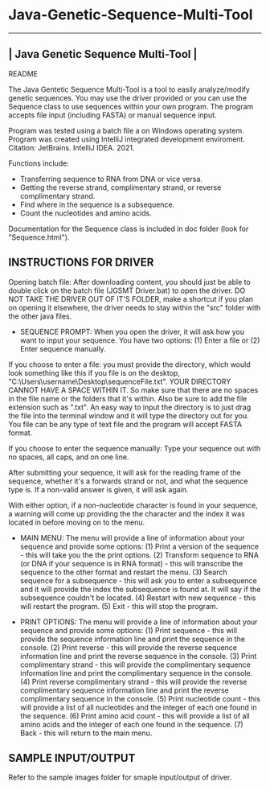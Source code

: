 # Java-Genetic-Sequence-Multi-Tool
------------------------------------
| Java Genetic Sequence Multi-Tool |
------------------------------------

README

The Java Gentetic Sequence Multi-Tool is a tool to easily analyze/modify genetic sequences.
You may use the driver provided or you can use the Sequence class to use sequences within your own program.
The program accepts file input (including FASTA) or manual sequence input.

Program was tested using a batch file a on Windows operating system.
Program was created using IntelliJ integrated development enviroment.
Citation: JetBrains. IntelliJ IDEA. 2021.

Functions include:
- Transferring sequence to RNA from DNA or vice versa.
- Getting the reverse strand, complimentary strand, or reverse complimentary strand.
- Find where in the sequence is a subsequence.
- Count the nucleotides and amino acids.

Documentation for the Sequence class is included in doc folder (look for "Sequence.html").

INSTRUCTIONS FOR DRIVER
-----------------------
Opening batch file: After downloading content, you should just be able to double click on the batch file (JGSMT Driver.bat) to open
the driver. DO NOT TAKE THE DRIVER OUT OF IT'S FOLDER, make a shortcut if you plan on opening it elsewhere,
the driver needs to stay within the "src" folder with the other java files.

- SEQUENCE PROMPT: When you open the driver, it will ask how you want to input your sequence. You have two options:
(1) Enter a file or (2) Enter sequence manually.

If you choose to enter a file: you must provide the directory, which would look something like this if you file
is on the desktop, "C:\Users\username\Desktop\sequenceFile.txt". YOUR DIRECTORY CANNOT HAVE A SPACE WITHIN IT.
So make sure that there are no spaces in the file name or the folders that it's within. Also be sure to add
the file extension such as ".txt". An easy way to input the directory is to just drag the file into the terminal
window and it will type the directory out for you. You file can be any type of text file and the program will
accept FASTA format.

If you choose to enter the sequence manually: Type your sequence out with no spaces, all caps, and on one line.

After submitting your sequence, it will ask for the reading frame of the sequence, whether it's a forwards strand or not,
and what the sequence type is. If a non-valid answer is given, it will ask again.

With either option, if a non-nucleotide character is found in your sequence, a warning will come up providing the
the character and the index it was located in before moving on to the menu.

- MAIN MENU: The menu will provide a line of information about your sequence and provide some options:
(1) Print a version of the sequence - this will take you the the print options.
(2) Transform sequence to RNA (or DNA if your sequence is in RNA format) - this will transcribe the sequence to the
other format and restart the menu.
(3) Search sequence for a subsequence - this will ask you to enter a subsequence and it will provide the index the subsequence
is found at. It will say if the subsequence couldn't be located.
(4) Restart with new sequence - this will restart the program.
(5) Exit - this will stop the program.

- PRINT OPTIONS: The menu will provide a line of information about your sequence and provide some options:
(1) Print sequence - this will provide the sequence information line and print the sequence in the console.
(2) Print reverse - this will provide the reverse sequence information line and print the reverse sequence in the console.
(3) Print complimentary strand - this will provide the complimentary sequence information line and print the complimentary sequence in the console.
(4) Print reverse complimentary strand - this will provide the reverse complimentary sequence information line and print the reverse
complimentary sequence in the console.
(5) Print nucleotide count - this will provide a list of all nucleotides and the integer of each one found in the sequence.
(6) Print amino acid count - this will provide a list of all amino acids and the integer of each one found in the sequence.
(7) Back - this will return to the main menu.

SAMPLE INPUT/OUTPUT
-------------------
Refer to the sample images folder for smaple input/output of driver.
